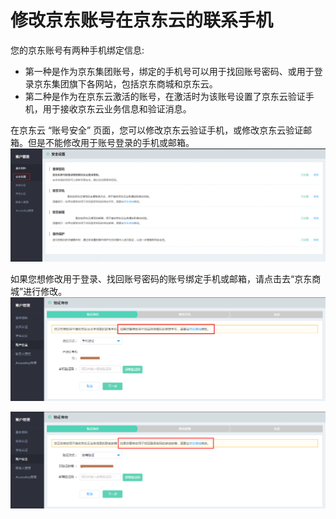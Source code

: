 # 修改京东账号在京东云的联系手机
您的京东账号有两种手机绑定信息:
 - 第一种是作为京东集团账号，绑定的手机号可以用于找回账号密码、或用于登录京东集团旗下各网站，包括京东商城和京东云。
 - 第二种是作为在京东云激活的账号，在激活时为该账号设置了京东云验证手机，用于接收京东云业务信息和验证消息。

在京东云 “账号安全” 页面，您可以修改京东云验证手机，或修改京东云验证邮箱。但是不能修改用于账号登录的手机或邮箱。
![](../../../image/User/Account%20Management/Change%20your%20phone%20number/安全设置.png)

如果您想修改用于登录、找回账号密码的账号绑定手机或邮箱，请点击去“京东商城”进行修改。
![](../../../image/User/Account%20Management/Change%20your%20phone%20number/%E4%BA%AC%E4%B8%9C%E5%95%86%E5%9F%8E%E4%BF%AE%E6%94%B9%E7%BB%91%E5%AE%9A%E6%89%8B%E6%9C%BA.png)

![](../../../image/User/Account%20Management/Change%20your%20phone%20number/%E4%BA%AC%E4%B8%9C%E5%95%86%E5%9F%8E%E4%BF%AE%E6%94%B9%E9%82%AE%E7%AE%B1.png)

